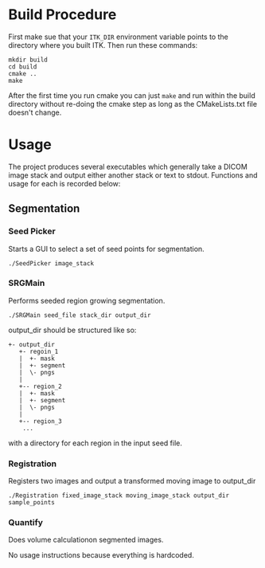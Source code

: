 # Build Procedure
First make sue that your `ITK_DIR` environment variable points to the directory
where you built ITK. Then run these commands:

```
mkdir build
cd build
cmake ..
make
```

After the first time you run cmake you can just `make` and run within the build
directory without re-doing the cmake step as long as the CMakeLists.txt file
doesn't change.

# Usage

The project produces several executables which generally take a DICOM image
stack and output either another stack or text to stdout. Functions and usage
for each is recorded below:

## Segmentation
### Seed Picker
Starts a GUI to select a set of seed points for segmentation.

```
./SeedPicker image_stack
```

### SRGMain
Performs seeded region growing segmentation.

```
./SRGMain seed_file stack_dir output_dir
```

output_dir should be structured like so:

```
+- output_dir
   +- regoin_1
   |  +- mask
   |  +- segment
   |  \- pngs
   |
   +-- region_2
   |  +- mask
   |  +- segment
   |  \- pngs
   |
   +-- region_3
    ...
```

with a directory for each region in the input seed file.

### Registration
Registers two images and output a transformed moving image to output_dir

```
./Registration fixed_image_stack moving_image_stack output_dir sample_points
``` 

### Quantify
Does volume calculationon segmented images.

No usage instructions because everything is hardcoded.
